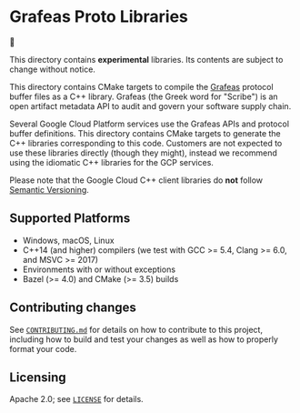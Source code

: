 # Grafeas Proto Libraries

:construction:

This directory contains **experimental** libraries. Its contents are subject to
change without notice.

This directory contains CMake targets to compile the
[Grafeas](https://grafeas.io) protocol buffer files as a C++ library. Grafeas
(the Greek word for "Scribe") is an open artifact metadata API to audit and
govern your software supply chain.

Several Google Cloud Platform services use the Grafeas APIs and protocol buffer
definitions. This directory contains CMake targets to generate the C++ libraries
corresponding to this code.  Customers are not expected to use these libraries
directly (though they might), instead we recommend using the idiomatic C++
libraries for the GCP services.

Please note that the Google Cloud C++ client libraries do **not** follow
[Semantic Versioning](https://semver.org/).

## Supported Platforms

* Windows, macOS, Linux
* C++14 (and higher) compilers (we test with GCC >= 5.4, Clang >= 6.0, and MSVC >= 2017)
* Environments with or without exceptions
* Bazel (>= 4.0) and CMake (>= 3.5) builds

## Contributing changes

See [`CONTRIBUTING.md`](/CONTRIBUTING.md) for details on how to
contribute to this project, including how to build and test your changes
as well as how to properly format your code.

## Licensing

Apache 2.0; see [`LICENSE`](/LICENSE) for details.
